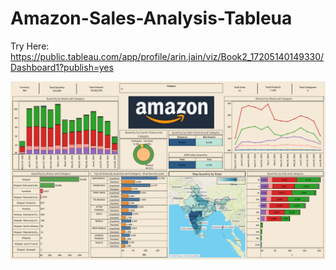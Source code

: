 # Amazon-Sales-Analysis-Tableua

Try Here:
https://public.tableau.com/app/profile/arin.jain/viz/Book2_17205140149330/Dashboard1?publish=yes



![Dashboard](Amazon_Dashboard.png)

